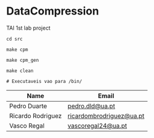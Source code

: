# DataCompression
TAI 1st lab project

```
cd src

make cpm

make cpm_gen

make clean 

# Executaveis vao para /bin/
```

| Name | Email | 
|---|---|
| Pedro Duarte | pedro.dld@ua.pt | 
| Ricardo Rodriguez | ricardombrodriguez@ua.pt|
| Vasco Regal | vascoregal24@ua.pt| 
